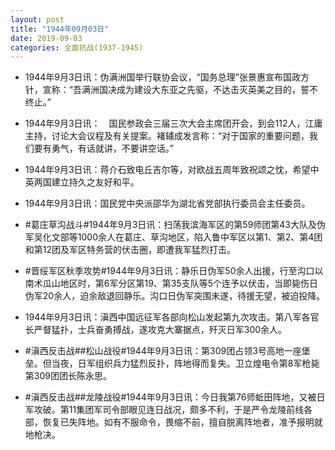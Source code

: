 ```yaml
---
layout: post
title: "1944年09月03日"
date: 2019-09-03
categories: 全面抗战(1937-1945)
---
```


<meta name="referrer" content="no-referrer" />

- 1944年9月3日讯：伪满洲国举行联协会议，“国务总理”张景惠宣布国政方针，宣称：“吾满洲国决成为建设大东亚之先驱，不达击灭英美之目的，誓不终止。” 

- 1944年9月3日讯：　国民参政会三届三次大会主席团开会，到会112人，江庸主持，讨论大会议程及有关提案。褚辅成发言称：“对于国家的重要问题，我们要有勇气，有话就讲，不要讲空话。” 

- 1944年9月3日讯：蒋介石致电丘吉尔等，对欧战五周年致祝颂之忱，希望中英两国建立持久之友好和平。 

- 1944年9月3日讯：国民党中央派邵华为湖北省党部执行委员会主任委员。 

- #葛庄草沟战斗#1944年9月3日讯：扫荡我滨海军区的第59师团第43大队及伪军吴化文部等1000余人在葛庄、草沟地区，陷入鲁中军区以第1、第2、第4团和第12团及军区特务营的伏击圈，即遭我军猛烈打击。 

- #晋绥军区秋季攻势#1944年9月3日讯：静乐日伪军50余人出援，行至沟口以南术瓜山地区时，第6军分区第19、第35支队等5个连予以伏击，当即毙伤日伪军20余人，迫余敌退回静乐。沟口日伪军突围未遂，待援无望，被迫投降。 

- 1944年9月3日讯：滇西中国远征军各部向松山发起第九次攻击。第八军各官长严督猛扑，士兵奋勇搏战，遂攻克大寨据点，歼灭日军300余人。 

- #滇西反击战##松山战役#1944年9月3日讯：第309团占领3号高地一座堡垒。但当夜，日军组织兵力猛烈反扑，阵地得而复失。卫立煌电令第8军枪毙第309团团长陈永思。 

- #滇西反击战##龙陵战役#1944年9月3日讯：今日我第76师蚯田阵地，又被日军攻破。第11集团军司令部眼见连日战况，颇多不利，于是严令龙陵前线各部，恢复已失阵地。如有不服命令，畏缩不前，擅自脱离阵地者，准予报明就地枪决。 

